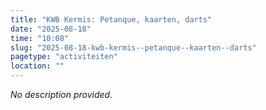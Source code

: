 ```yaml
---
title: "KWB Kermis: Petanque, kaarten, darts"
date: "2025-08-18"
time: "10:08"
slug: "2025-08-18-kwb-kermis--petanque--kaarten--darts"
pagetype: "activiteiten"
location: ""
---
```


_No description provided._
